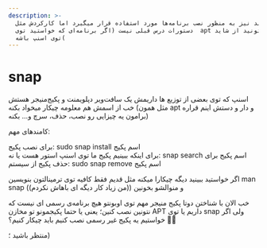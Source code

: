 ```yaml
---
description: >-
  این کامند نیز به منظور نصب برنامه‌ها مورد استفاده قرار میگیرد اما کارکردش مثل
  دستورات درس قبلی نیست (اگر برنامه‌ای که خواستید توی  apt نبود میتونید از شاید
  توی اسنپ باشه(
---
```


# snap

اسنپ که توی بعضی از توزیع ها داریمش یک سافت‌ویر دپلویمنت و پکیج‌منیجر هستش خب از اسمش هم معلومه چیکار میخواد بکنه \(مثل همون apt و دار و دستش اینم قراره برامون یه چیزایی رو نصب، حذف، سرچ و... بکنه\)

کامند‌های مهم:

برای نصب پکیج: sudo snap install اسم پکیج  
برای اینکه ببینیم پکیج ما توی اسنپ استور هست یا نه: snap search اسم پکیج برای حذف پکیج از سیستم: sudo snap remove اسم پکیج

اگر خواستید ببینید دیگه چیکارا میکنه مثل قدیم فقط کافیه توی ترمینالتون بنویسین man snap و منوالشو بخونین \(\(من زیاد کار دیگه ای باهاش نکردم\)\)

خب الان با شناختن دوتا پکیج منیجر مهم توی اوبونتو هیچ برنامه‌ی رسمی ای نیست که نتونین نصب کنین؛ یعنی یا حتما پکیجمونو تو مخازن APT داریم یا توی snap ولی اگر خواستیم یه پکیج غیر رسمی نصب کنیم باید چیکار کنیم؟ 🤔🤔

منتظر باشید ؛\)

